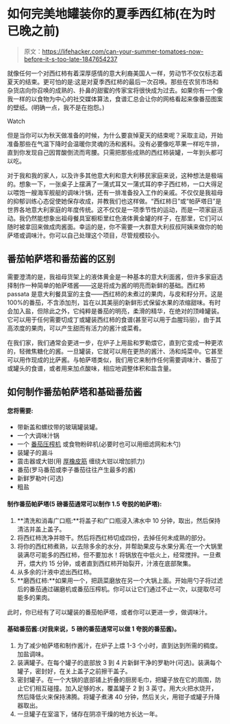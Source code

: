 # 如何完美地罐装你的夏季西红柿(在为时已晚之前)

> 原文：<https://lifehacker.com/can-your-summer-tomatoes-now-before-it-s-too-late-1847654237>

就像任何一个对西红柿有着深厚感情的意大利裔美国人一样，劳动节不仅仅标志着夏天的结束。更可怕的是:这是对夏季西红柿的最后一次召唤。那些在农贸市场和杂货店向你召唤的成熟的、扑鼻的甜蜜的传家宝将很快成为过去。如果你有一个像我一样的以食物为中心的社交媒体算法，食谱汇总会让你的网格看起来像番茄图案的壁纸。(明确一点，我不是在抱怨。)

Watch

但是当你可以为秋天做准备的时候，为什么要哀悼夏天的结束呢？采取主动，开始准备那些在气温下降时会温暖你灵魂的汤和酱料。没有必要像吃苹果一样吃牛排，直到你发现自己因胃酸倒流而弯腰。只需把那些成熟的西红柿装罐，一年到头都可以吃。

对于我和我的家人，以及许多其他意大利和意大利移民家庭来说，这种想法是极端的。想象一下，一张桌子上摆满了一蒲式耳又一蒲式耳的李子西红柿，一口大得足以喂饱一艘海军舰艇的调味汁锅，还有一排准备投入工作的亲戚。不仅仅是我祖母的抑郁训练心态促使她保存收成，并教我们也这样做。“西红柿日”或“帕萨塔日”是世界各地意大利家庭的年度传统。这不仅仅是一项季节性的运动，而是一项家庭活动。我仍然能想象出祖母餐具室橱柜里红色液体黄金罐的样子，在那里，它们可以随时被拿回来做成肉酱面。幸运的是，你不需要一大群意大利叔叔阿姨来做你的帕萨塔或调味汁。你可以自己处理这个项目，尽管规模较小。

## **番茄帕萨塔和番茄酱的区别**

需要澄清的是，我祖母货架上的液体黄金是一种基本的意大利面酱，但许多家庭选择制作一种简单的帕萨塔酱——这是将成为酱的明亮而新鲜的基础。西红柿 passata 是意大利餐具室的主食——西红柿的未煮过的果肉，与皮和籽分开。这是 100%的番茄，不含添加剂，旨在以其美丽的新鲜形式保留水果的浓缩甜味。有时会加入盐，但除此之外，它纯粹是番茄的明亮，柔滑的精华，在绝对的顶峰罐装。它可以用于任何需要切成丁或罐装西红柿的食谱(甚至可以用于血腥玛丽)，由于其高浓度的果肉，可以产生甜而有活力的酱汁或菜肴。

在我们家，我们通常会更进一步，在炉子上用盐和罗勒煨它，直到它变成一种更浓的，轻微焦糖化的酱。一旦罐装，它就可以用在更热的酱汁、汤和炖菜中。它甚至可以用作现成的比萨酱。与帕萨塔类似，我们用它来制作任何需要调味汁、番茄丁或罐头的食谱，或者用来加点酸味，相应地调整体积和盐含量。

## **如何制作番茄帕萨塔和基础番茄酱**

#### 您将需要:

*   带新盖和螺纹带的玻璃罐装罐。
*   一个大调味汁锅
*   一个 [番茄压榨机](https://www.wideopeneats.com/tomato-press/) 或食物粉碎机(必要时也可以用细滤网和木勺)
*   装罐子的漏斗
*   震击器或大钳(用 [厚橡皮筋](https://lifehacker.com/how-to-give-your-kitchen-tongs-more-grip-1846407352) 缠绕大钳以增加抓力)
*   番茄(罗马番茄或李子番茄往往产生最多的酱)
*   新鲜罗勒叶(可选)
*   粗盐

#### 制作番茄帕萨塔(5 磅番茄通常可以制作 1.5 夸脱的帕萨塔):

1.  **清洗和消毒广口瓶:**将盖子和广口瓶浸入沸水中 10 分钟，取出，然后保持清洁并盖上盖子。
2.  将西红柿洗净并晾干。然后将西红柿切成四份，去掉任何未成熟的部分。
3.  将你的西红柿煮熟，以去除多余的水分，并帮助果皮与水果分离:在一个大锅里装满尽可能多的西红柿，但不要加水！将锅放在中低火上，经常搅拌。一旦煮开，煨大约 15 分钟，或者直到西红柿开始裂开，汁液在底部聚集。
4.  从多余的汁液中滤出西红柿。
5.  **磨西红柿:**如果用一个，把蔬菜磨放在另一个大锅上面。开始用勺子将过滤后的番茄通过碾磨机或番茄压榨机。你可以让它们通过不止一次，以提取尽可能多的果肉。

此时，你已经有了可以罐装的番茄帕萨塔，或者你可以更进一步，做调味汁。

#### 基础番茄酱:(对我来说，5 磅的番茄通常可以做 1 夸脱的番茄酱)。

1.  为了减少帕萨塔和制作酱汁，在炉子上煨 1-3 个小时，直到达到所需的稠度。加盐调味。
2.  装满罐子。在每个罐子的底部放 3 到 4 片新鲜干净的罗勒叶(可选)。装满每个罐子，密封好，在关上盖子之前擦干盖子。
3.  密封罐子。在一个大锅的底部铺上折叠的厨房毛巾，把罐子放在它的周围，防止它们相互碰撞。加入足够的水，覆盖罐子 2 到 3 英寸。用大火把水烧开，然后降低火来保持沸腾。将罐子煮沸 40 分钟，然后关火，用钳子或罐子升降器取出。
4.  一旦罐子在室温下，储存在阴凉干燥的地方长达一年。